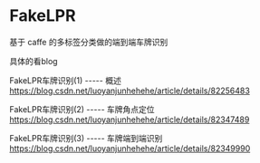 # FakeLPR

基于 caffe 的多标签分类做的端到端车牌识别

具体的看blog

FakeLPR车牌识别(1) ----- 概述  
https://blog.csdn.net/luoyanjunhehehe/article/details/82256483

FakeLPR车牌识别(2) ----- 车牌角点定位  
https://blog.csdn.net/luoyanjunhehehe/article/details/82347489

FakeLPR车牌识别(3) ----- 车牌端到端识别  
https://blog.csdn.net/luoyanjunhehehe/article/details/82349990
